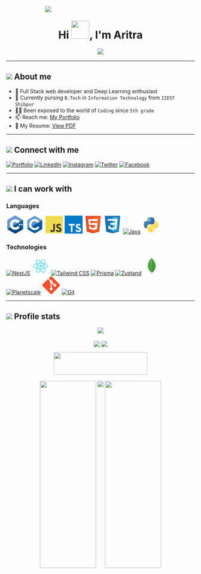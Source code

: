 <img width=400 src="https://github.com/umershaikh123/umershaikh123/assets/42178214/e3773556-1d65-459a-bf7e-67394f753783"  align="right">
<p align="left">
  <h1 align="center"> Hi <img src="https://c.tenor.com/nebZyl8oN7IAAAAi/wave-hello.gif" width="48" height="48">, I'm Aritra</h1>
  
  <p align="center">
    <img src="https://komarev.com/ghpvc/?username=bose-aritra2003&color=blueviolet"/>
  </p>

  <hr/>
  
  <h2 align="left"><img src="https://c.tenor.com/fmo7ehm6tn0AAAAi/man-tipping-hand-joypixels.gif" width="48"> About me  </h2>
  
  - 👀 Full Stack web developer and Deep Learning enthusiast
  - 🌱 Currently pursing `B.Tech` in `Information Technology` from `IIEST Shibpur`
  - :technologist: Been exposed to the world of `Coding` since `5th grade`
  - 📫 Reach me: <a target="_blank" href="https://aritrabose.vercel.app">My Portfolio</a>
  - 📄 My Resume: <a target="_blank" href="https://drive.google.com/file/d/1Key2_ra7dWBmg9pqy1beSal_E_EniZ9g/view?usp=share_link">View PDF</a>
</p>

<hr/>

<h2 align="left"><img src="https://c.tenor.com/QHW_ZXV4LUUAAAAi/covid-social-media.gif" width="48"> Connect with me  </h2>
<p align="left">
  <a href="https://aritrabose.vercel.app"><img src="https://i.imgur.com/exot03O.png" height="48" alt="Portfolio"/></a>
  <a href="https://www.linkedin.com/in/bose-aritra2003/"><img src="https://i.imgur.com/ocLF6w9.png" height="48" alt="LinkedIn"/></a>
  <a href="https://www.instagram.com/bose_aritra2003/"><img src="https://i.imgur.com/kW8LrD3.png" height="48" alt="Instagram"/></a>
  <a href="https://twitter.com/bose_aritra2003"><img src="https://i.imgur.com/qm4OwSV.gif" width="48" alt="Twitter"/></a>
  <a href="https://www.facebook.com/aritrabose2003"><img src="https://i.imgur.com/KfgAoiN.png" height="48" alt="Facebook"/></a>
</p>

<hr/>

<h2 align="left"><img src="https://c.tenor.com/KvRIHOyJN-sAAAAi/gears-spinning.gif" width="48"> I can work with  </h2>

<h3 align="left">Languages</h3>
<p align="left">
  <a href="https://isocpp.org/"><img src="https://raw.githubusercontent.com/devicons/devicon/1119b9f84c0290e0f0b38982099a2bd027a48bf1/icons/cplusplus/cplusplus-original.svg" height="48" alt="C++"/></a>  
  <a href="https://en.cppreference.com/w/c/language"><img src="https://raw.githubusercontent.com/devicons/devicon/1119b9f84c0290e0f0b38982099a2bd027a48bf1/icons/c/c-original.svg" height="48" alt="C"/></a>  
  <a href="https://developer.mozilla.org/en-US/docs/Web/JavaScript"><img src="https://raw.githubusercontent.com/devicons/devicon/1119b9f84c0290e0f0b38982099a2bd027a48bf1/icons/javascript/javascript-original.svg" height="48" alt="Javascript"/></a>  
<a href="https://developer.mozilla.org/en-US/docs/Web/JavaScript"><img src="https://raw.githubusercontent.com/github/explore/80688e429a7d4ef2fca1e82350fe8e3517d3494d/topics/typescript/typescript.png" height="48" alt="Typescript"/></a>
<a href="https://developer.mozilla.org/en-US/docs/Glossary/HTML5"><img src="https://raw.githubusercontent.com/devicons/devicon/1119b9f84c0290e0f0b38982099a2bd027a48bf1/icons/html5/html5-original.svg" height="48" alt="HTML5"/></a>
  <a href="https://developer.mozilla.org/en-US/docs/Web/CSS"><img src="https://raw.githubusercontent.com/devicons/devicon/1119b9f84c0290e0f0b38982099a2bd027a48bf1/icons/css3/css3-original.svg" height="48" alt="CSS3"/></a>  
  <a href="https://isocpp.org/"><img src="https://img.icons8.com/color/48/000000/java-coffee-cup-logo.png" height="48" alt="Java"/></a>  
  <a href="https://www.python.org/"><img src="https://raw.githubusercontent.com/devicons/devicon/1119b9f84c0290e0f0b38982099a2bd027a48bf1/icons/python/python-original.svg" height="48" alt="Python"/></a>
</p>

<h3 align="left">Technologies</h3>
<p align="left">
<a href="https://git-scm.com"><img src="https://seeklogo.com/images/N/next-js-icon-logo-EE302D5DBD-seeklogo.com.png" height="48" alt="NextJS"/></a>   
<a href="https://git-scm.com"><img src="https://raw.githubusercontent.com/github/explore/80688e429a7d4ef2fca1e82350fe8e3517d3494d/topics/react/react.png" height="48" alt="React"/></a>
<a href="https://git-scm.com"><img src="https://upload.wikimedia.org/wikipedia/commons/thumb/d/d5/Tailwind_CSS_Logo.svg/2048px-Tailwind_CSS_Logo.svg.png" height="48" alt="Tailwind CSS"/></a>
<a href="https://git-scm.com"><img src="https://i.pinimg.com/originals/39/b2/e4/39b2e4ad77c23a2c11e5950a7dfa2aec.png" height="48" alt="Prisma"/></a>
 <a href="https://git-scm.com"><img src="https://repository-images.githubusercontent.com/180328715/fca49300-e7f1-11ea-9f51-cfd949b31560" height="48" alt="Zustand"/></a> 
  <a href="https://flask.palletsprojects.com/en/2.2.x/"><img src="https://raw.githubusercontent.com/devicons/devicon/1119b9f84c0290e0f0b38982099a2bd027a48bf1/icons/mongodb/mongodb-original.svg" height="48" alt="MongoDB"/></a>
<a href="https://jinja.palletsprojects.com/en/3.1.x/"><img src="https://i.imgur.com/ZiKsC6m.png" height="48" alt="Planetscale"/></a> 
  <a href="https://git-scm.com"><img src="https://raw.githubusercontent.com/devicons/devicon/1119b9f84c0290e0f0b38982099a2bd027a48bf1/icons/git/git-original.svg" height="48" alt="Git"/></a>
<a href="https://git-scm.com"><img src="https://cdn.worldvectorlogo.com/logos/framer-motion.svg" height="48" alt="Git"/></a>  
</p>

<hr/>

<h2 align="left"><img src="https://c.tenor.com/LSHKMiRdLggAAAAi/statistics-trending-up.gif" width="48"> Profile stats  </h2>
<p align="center">
  <img src="https://github-profile-trophy.vercel.app/?username=bose-aritra2003&theme=onedark&no-bg=true&no-frame=true&column=-1&margin-w=15&margin-h=20&show_icons=true&rank_icon=github&rank=SECRET,SSS,SS,S,AAA,AA,A,B"/>
</p>

<p align="center">
<img align="center" height="150" src="https://github-readme-stats.vercel.app/api/top-langs/?username=bose-aritra2003&layout=compact&theme=dark"/>
<img align="center" height="150" src="https://github-readme-stats.vercel.app/api?username=bose-aritra2003&show_icons=true&theme=dark"/>  
</p>


<p align="center">
<img width="250"  height="60" src="https://github.com/umershaikh123/umershaikh123/assets/42178214/df96a80f-eab5-469c-a0c3-a705c30ba42a"/>
</p>

<p align="center">
  <img height="500" width="150" src="https://github.com/umershaikh123/umershaikh123/assets/42178214/5425529e-e2be-4198-a127-b9c6407179bf">
  <img align="top" width="450" src="http://github-readme-streak-stats.herokuapp.com?user=bose-aritra2003&theme=dark"/>  
  <img height="500" width="150" src="https://github.com/umershaikh123/umershaikh123/assets/42178214/80c7dce6-4792-4370-826b-a60520b00c73"/> 
</div>
